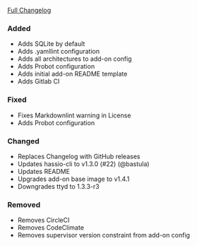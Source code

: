 [Full Changelog][changelog]

### Added

- Adds SQLite by default
- Adds .yamllint configuration
- Adds all architectures to add-on config
- Adds Probot configuration
- Adds initial add-on README template
- Adds Gitlab CI

### Fixed

- Fixes Markdownlint warning in License
- Adds Probot configuration

### Changed

- Replaces Changelog with GitHub releases
- Updates hassio-cli to v1.3.0 (#22) (@bastula)
- Updates README
- Upgrades add-on base image to v1.4.1
- Downgrades ttyd to 1.3.3-r3

### Removed

- Removes CircleCI
- Removes CodeClimate
- Removes supervisor version constraint from add-on config

[changelog]: https://github.com/hassio-addons/addon-terminal/compare/v2.3.0...v2.4.0